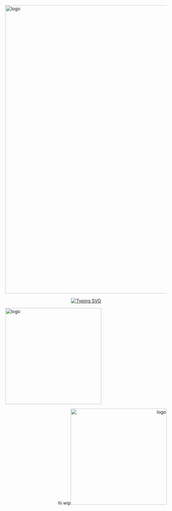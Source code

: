 <img src="https://cdn.discordapp.com/attachments/1169626689601540206/1392762174950084639/Untitled187_20250710145920.png?ex=6870b65a&is=686f64da&hm=3f72c37f0533cd7ac8a55ccce772712824cc2e59791653b3c8c3a6eff9896dac&" alt="logo"  width="900" height="auto" />

<p align="middle"><a href="https://git.io/typing-svg"><img src="https://readme-typing-svg.demolab.com?font=Fira+Code&size=18&pause=1000&color=F7F7F7&multiline=true&width=435&lines=Has+been+the+treasure+of+my+life." alt="Typing SVG" /></a></p>
<p align="left"> <img src="https://cdn.discordapp.com/attachments/1169626689601540206/1392766163179536445/Untitled188_20250710151408.png?ex=6870ba11&is=686f6891&hm=750d6fb172bac0300780c8df1793c2074dcac615b8ecbbb70ed6be734ab88a14&" alt="logo"  width="300" height="auto" /></p> <p align="right">hi wip<img src="https://cdn.discordapp.com/attachments/1169626689601540206/1392766162873618503/Untitled188_20250710151434.png?ex=6870ba11&is=686f6891&hm=e34e0497b1f1f55283a06c97e1ae8b674f4c2ba1fb795a6872eb3976a8b5957e&" alt="logo"  width="300" height="auto" /></p>

